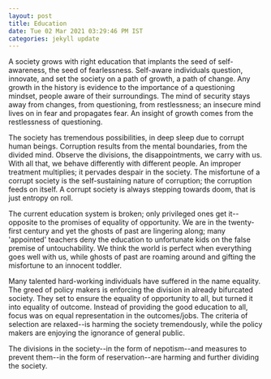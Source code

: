 ```yaml
---
layout: post
title: Education
date: Tue 02 Mar 2021 03:29:46 PM IST
categories: jekyll update
---
```

A society grows with right education that implants the seed of self-awareness,
the seed of fearlessness. Self-aware individuals question, innovate, and set
the society on a path of growth, a path of change. Any growth in the history is
evidence to the importance of a questioning mindset, people aware of their
surroundings. The mind of security stays away from changes, from questioning,
from restlessness; an insecure mind lives on in fear and propagates fear. An
insight of growth comes from the restlessness of questioning.

The society has tremendous possibilities, in deep sleep due to corrupt human
beings. Corruption results from the mental boundaries, from the divided mind.
Observe the divisions, the disappointments, we carry with us. With all that, we
behave differently with different people. An improper treatment multiplies; it
pervades despair in the society. The misfortune of a corrupt society is the
self-sustaining nature of corruption; the corruption feeds on itself. A corrupt
society is always stepping towards doom, that is just entropy on roll.

The current education system is broken; only privileged ones get it--opposite
to the promises of equality of opportunity. We are in the twenty-first century
and yet the ghosts of past are lingering along; many 'appointed' teachers deny
the education to unfortunate kids on the false premise of untouchability. We
think the world is perfect when everything goes well with us, while ghosts of
past are roaming around and gifting the misfortune to an innocent toddler.

Many talented hard-working individuals have suffered in the name equality. The
greed of policy makers is enforcing the division in already bifurcated society.
They set to ensure the equality of opportunity to all, but turned it into
equality of outcome. Instead of providing the good education to all, focus was
on equal representation in the outcomes/jobs. The criteria of selection are
relaxed--is harming the society tremendously, while the policy makers are
enjoying the ignorance of general public.

The divisions in the society--in the form of nepotism--and measures to prevent
them--in the form of reservation--are harming and further dividing the society.
